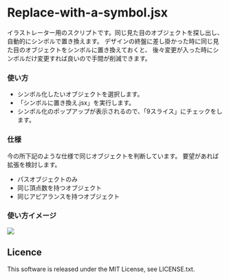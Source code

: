 # Replace-with-a-symbol.jsx

イラストレーター用のスクリプトです。同じ見た目のオブジェクトを探し出し、自動的にシンボルで置き換えます。
デザインの終盤に差し掛かった時に同じ見た目のオブジェクトをシンボルに置き換えておくと、
後々変更が入った時にシンボルだけ変更すれば良いので手間が削減できます。

### 使い方
+ シンボル化したいオブジェクトを選択します。
+ 「シンボルに置き換え.jsx」を実行します。
+ シンボル化のポップアップが表示されるので、「9スライス」にチェックをします。

### 仕様
今の所下記のような仕様で同じオブジェクトを判断しています。
要望があれば拡張を検討します。

+ パスオブジェクトのみ
+ 同じ頂点数を持つオブジェクト
+ 同じアピアランスを持つオブジェクト

### 使い方イメージ
[![](http://img.youtube.com/vi/JsK-aK_PGsw/0.jpg)](https://www.youtube.com/watch?v=JsK-aK_PGsw)

## Licence
This software is released under the MIT License, see LICENSE.txt.
